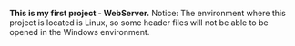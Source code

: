 **This is my first project - WebServer.**
Notice: The environment where this project is located is Linux, so some header files will not be able to be opened in the Windows environment.

